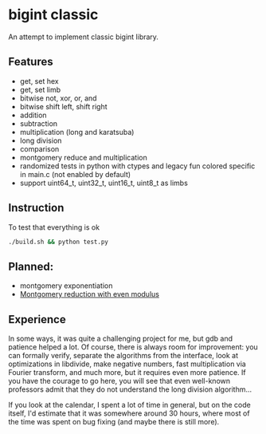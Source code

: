 # bigint classic

An attempt to implement classic bigint library.
## Features
* get, set hex
* get, set limb
* bitwise not, xor, or, and
* bitwise shift left, shift right
* addition
* subtraction
* multiplication (long and karatsuba)
* long division
* comparison
* montgomery reduce and multiplication
* randomized tests in python with ctypes and legacy fun colored specific in main.c (not enabled by default)
* support uint64_t, uint32_t, uint16_t, uint8_t as limbs

## Instruction
To test that everything is ok
```bash
./build.sh && python test.py
```

## Planned:
* montgomery exponentiation
* [Montgomery reduction with even modulus](https://cetinkayakoc.net/docs/j34.pdf)

## Experience
In some ways, it was quite a challenging project for me, but gdb and patience helped a lot. Of course, there is always room for improvement: you can formally verify, separate the algorithms from the interface, look at optimizations in libdivide, make negative numbers, fast multiplication via Fourier transform, and much more, but it requires even more patience. If you have the courage to go here, you will see that even well-known professors admit that they do not understand the long division algorithm...

If you look at the calendar, I spent a lot of time in general, but on the code itself, I'd estimate that it was somewhere around 30 hours, where most of the time was spent on bug fixing (and maybe there is still more).
